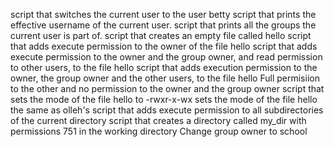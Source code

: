  script that switches the current user to the user betty
script that prints the effective username of the current user.
script that prints all the groups the current user is part of.
script that creates an empty file called hello
script that adds execute permission to the owner of the file hello
 script that adds execute permission to the owner and the group owner, and read permission to other users, to the file hello
script that adds execution permission to the owner, the group owner and the other users, to the file hello
Full permisiion to the other and no permission to the owner and the group owner
script that sets the mode of the file hello to -rwxr-x-wx
 sets the mode of the file hello the same as olleh's
script that adds execute permission to all subdirectories of the current directory
script that creates a directory called my_dir with permissions 751 in the working directory
Change group owner to school
